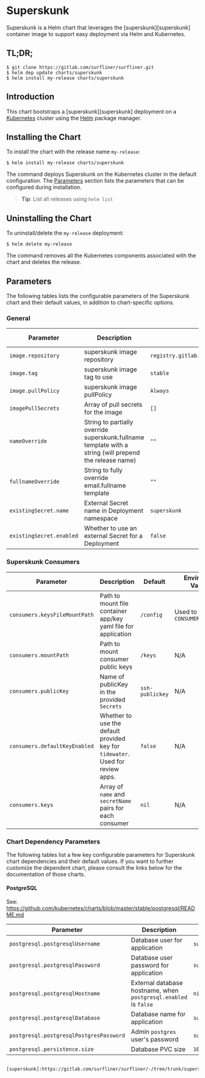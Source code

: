 # Superskunk

Superskunk is a Helm chart that leverages the [superskunk][superskunk] container
image to support easy deployment via Helm and Kubernetes.


## TL;DR;

```console
$ git clone https://gitlab.com/surfliner/surfliner.git
$ helm dep update charts/superskunk
$ helm install my-release charts/superskunk
```

## Introduction

This chart bootstraps a [superskunk][superskunk] deployment on a [Kubernetes](http://kubernetes.io) cluster using the [Helm](https://helm.sh) package manager.

## Installing the Chart
To install the chart with the release name `my-release`:

```console
$ helm install my-release charts/superskunk
```

The command deploys Superskunk on the Kubernetes cluster in the default configuration. The [Parameters](#parameters) section lists the parameters that can be configured during installation.

> **Tip**: List all releases using `helm list`

## Uninstalling the Chart

To uninstall/delete the `my-release` deployment:

```console
$ helm delete my-release
```

The command removes all the Kubernetes components associated with the chart and deletes the release.

## Parameters

The following tables lists the configurable parameters of the Superskunk chart and their default values, in addition to chart-specific options.

### General

| Parameter | Description | Default | Environment Variable |
| --------- | ----------- | ------- | -------------------- |
| `image.repository` | superskunk image repository | `registry.gitlab.com/surfliner/surfliner/superskunk` | N/A |
| `image.tag` |  superskunk image tag to use | `stable` | N/A |
| `image.pullPolicy` | superskunk image pullPolicy | `Always` | N/A |
| `imagePullSecrets` | Array of pull secrets for the image | `[]` | N/A |
| `nameOverride` | String to partially override superskunk.fullname template with a string (will prepend the release name) | `""` | N/A |
| `fullnameOverride` | String to fully override email.fullname template | `""` | N/A |
| `existingSecret.name` | External Secret name in Deployment namespace | `superskunk` | N/A |
| `existingSecret.enabled` | Whether to use an external Secret for a Deployment | `false` | N/A |

### Superskunk Consumers

| Parameter | Description | Default | Environment Variable |
| --------- | ----------- | ------- | -------------------- |
| `consumers.keysFileMountPath` | Path to mount file container app/key yaml file for application| `/config` | Used to populate `CONSUMER_KEYS_FILE` |
| `consumers.mountPath` | Path to mount consumer public keys | `/keys` | N/A |
| `consumers.publicKey` | Name of publicKey in the provided `Secrets` | `ssh-publickey` | N/A |
| `consumers.defaultKeyEnabled` | Whether to use the default provided key for `tidewater`. Used for review apps. | `false` | N/A |
| `consumers.keys` | Array of `name` and `secretName` pairs for each consumer | `nil` | N/A |

### Chart Dependency Parameters

The following tables list a few key configurable parameters for Superskunk chart dependencies and their default values. If you want to further customize the dependent chart, please consult the links below for the documentation of those charts.

#### PostgreSQL

See: https://github.com/kubernetes/charts/blob/master/stable/postgresql/README.md

| Parameter | Description | Default | Environment Variable |
| --------- | ----------- | ------- | -------------------- |
| `postgresql.postgresqlUsername` | Database user for application | `superskunk` | `POSTGRES_USER` |
| `postgresql.postgresqlPassword` | Database user password for application | `superskunk_pass` | `POSTGRES_PASSWORD` |
| `postgresql.postgresqlHostname` | External database hostname, when `postgresql.enabled` is `false` | `nil` | `POSTGRES_HOST` |
| `postgresql.postgresqlDatabase` | Database name for application | `superskunk_db` | `POSTGRES_DB` |
| `postgresql.postgresqlPostgresPassword` | Admin `postgres` user's password | `superskunk_admin` | `POSTGRES_ADMIN_PASSWORD` |
| `postgresql.persistence.size` | Database PVC size | `10Gi` | N/A |
```

[superskunk]:https://gitlab.com/surfliner/surfliner/-/tree/trunk/superskunk
